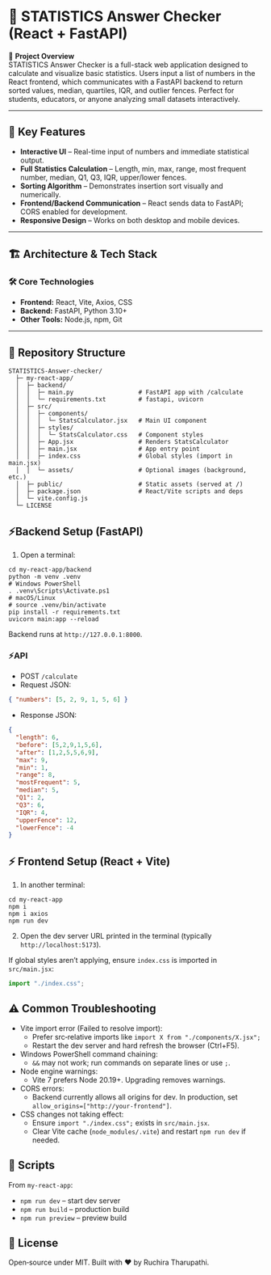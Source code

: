 # 🧮 STATISTICS Answer Checker (React + FastAPI)

🎯 **Project Overview**  
STATISTICS Answer Checker is a full-stack web application designed to calculate and visualize basic statistics. Users input a list of numbers in the React frontend, which communicates with a FastAPI backend to return sorted values, median, quartiles, IQR, and outlier fences. Perfect for students, educators, or anyone analyzing small datasets interactively.

---

## 🌟 Key Features
- **Interactive UI** – Real-time input of numbers and immediate statistical output.  
- **Full Statistics Calculation** – Length, min, max, range, most frequent number, median, Q1, Q3, IQR, upper/lower fences.  
- **Sorting Algorithm** – Demonstrates insertion sort visually and numerically.  
- **Frontend/Backend Communication** – React sends data to FastAPI; CORS enabled for development.  
- **Responsive Design** – Works on both desktop and mobile devices.  

---

## 🏗️ Architecture & Tech Stack
### 🛠️ Core Technologies
- **Frontend:** React, Vite, Axios, CSS  
- **Backend:** FastAPI, Python 3.10+  
- **Other Tools:** Node.js, npm, Git  

---

## 📂 Repository Structure
```
STATISTICS-Answer-checker/
  ├─ my-react-app/
  │  ├─ backend/
  │  │  ├─ main.py                  # FastAPI app with /calculate
  │  │  └─ requirements.txt         # fastapi, uvicorn
  │  ├─ src/
  │  │  ├─ components/
  │  │  │  └─ StatsCalculator.jsx   # Main UI component
  │  │  ├─ styles/
  │  │  │  └─ StatsCalculator.css   # Component styles
  │  │  ├─ App.jsx                  # Renders StatsCalculator
  │  │  ├─ main.jsx                 # App entry point
  │  │  ├─ index.css                # Global styles (import in main.jsx)
  │  │  └─ assets/                  # Optional images (background, etc.)
  │  ├─ public/                     # Static assets (served at /)
  │  ├─ package.json                # React/Vite scripts and deps
  │  └─ vite.config.js
  └─ LICENSE
```

## ⚡Backend Setup (FastAPI)
1) Open a terminal:
```
cd my-react-app/backend
python -m venv .venv
# Windows PowerShell
. .venv\Scripts\Activate.ps1
# macOS/Linux
# source .venv/bin/activate
pip install -r requirements.txt
uvicorn main:app --reload
```
Backend runs at `http://127.0.0.1:8000`.

### ⚡API
- POST `/calculate`
- Request JSON:
```json
{ "numbers": [5, 2, 9, 1, 5, 6] }
```
- Response JSON:
```json
{
  "length": 6,
  "before": [5,2,9,1,5,6],
  "after": [1,2,5,5,6,9],
  "max": 9,
  "min": 1,
  "range": 8,
  "mostFrequent": 5,
  "median": 5,
  "Q1": 2,
  "Q3": 6,
  "IQR": 4,
  "upperFence": 12,
  "lowerFence": -4
}
```

## ⚡ Frontend Setup (React + Vite)
1) In another terminal:
```
cd my-react-app
npm i
npm i axios
npm run dev
```
2) Open the dev server URL printed in the terminal (typically `http://localhost:5173`).

If global styles aren’t applying, ensure `index.css` is imported in `src/main.jsx`:
```js
import "./index.css";
```
## ⚠️ Common Troubleshooting
- Vite import error (Failed to resolve import):
  - Prefer src‑relative imports like `import X from "./components/X.jsx";`
  - Restart the dev server and hard refresh the browser (Ctrl+F5).
- Windows PowerShell command chaining:
  - `&&` may not work; run commands on separate lines or use `;`.
- Node engine warnings:
  - Vite 7 prefers Node 20.19+. Upgrading removes warnings.
- CORS errors:
  - Backend currently allows all origins for dev. In production, set `allow_origins=["http://your-frontend"]`.
- CSS changes not taking effect:
  - Ensure `import "./index.css";` exists in `src/main.jsx`.
  - Clear Vite cache (`node_modules/.vite`) and restart `npm run dev` if needed.

## 🧪 Scripts
From `my-react-app`:
- `npm run dev` – start dev server
- `npm run build` – production build
- `npm run preview` – preview build

## 📝 License
Open‑source under MIT. Built with ❤️ by Ruchira Tharupathi.  
 

 
